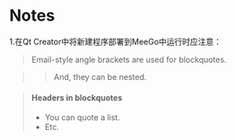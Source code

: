 Notes  
=====  
  
1.在Qt Creator中将新建程序部署到MeeGo中运行时应注意：  
> Email-style angle brackets
> are used for blockquotes.

> > And, they can be nested.

> #### Headers in blockquotes
> 
> * You can quote a list.
> * Etc. 

